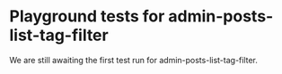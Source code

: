 # Playground tests for admin-posts-list-tag-filter
We are still awaiting the first test run for admin-posts-list-tag-filter.
